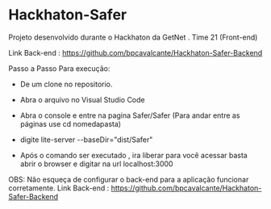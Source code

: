 # Hackhaton-Safer
Projeto desenvolvido durante o Hackhaton da GetNet . Time 21
(Front-end)<br>

Link Back-end : https://github.com/bpcavalcante/Hackhaton-Safer-Backend<br>


Passo a Passo Para execução:<br>

- De um clone no repositorio.<br>

- Abra o arquivo no Visual Studio Code<br>

- Abra o console e entre na pagina Safer/Safer (Para andar entre as páginas use cd nomedapasta)

- digite lite-server --baseDir="dist/Safer"

- Após o comando ser executado , ira liberar para você acessar basta abrir o browser e digitar na url localhost:3000


OBS: Não esqueça de configurar o back-end para a aplicação funcionar corretamente.
Link Back-end : https://github.com/bpcavalcante/Hackhaton-Safer-Backend
